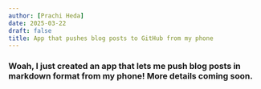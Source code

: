 ```yaml
---
author: [Prachi Heda]
date: 2025-03-22
draft: false
title: App that pushes blog posts to GitHub from my phone
---
```

### Woah, I just created an app that lets me push blog posts in markdown format from my phone! More details coming soon. 